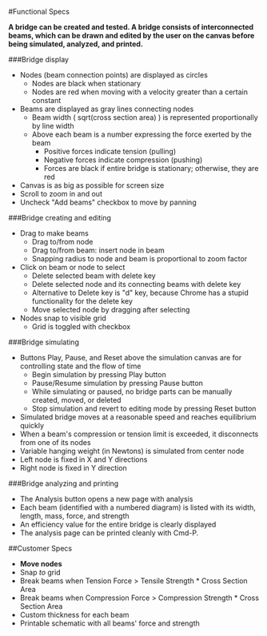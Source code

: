 #Functional Specs

**A bridge can be created and tested. A bridge consists of interconnected beams, which can be drawn and edited by the user on the canvas before being simulated, analyzed, and printed.**

###Bridge display
* Nodes (beam connection points) are displayed as circles
    * Nodes are black when stationary
    * Nodes are red when moving with a velocity greater than a certain constant
* Beams are displayed as gray lines connecting nodes
    * Beam width ( sqrt(cross section area) ) is represented proportionally by line width
    * Above each beam is a number expressing the force exerted by the beam
        * Positive forces indicate tension (pulling)
        * Negative forces indicate compression (pushing)
        * Forces are black if entire bridge is stationary; otherwise, they are red
* Canvas is as big as possible for screen size
* Scroll to zoom in and out
* Uncheck "Add beams" checkbox to move by panning

###Bridge creating and editing
* Drag to make beams
    * Drag to/from node
    * Drag to/from beam: insert node in beam
    * Snapping radius to node and beam is proportional to zoom factor
* Click on beam or node to select
    * Delete selected beam with delete key
    * Delete selected node and its connecting beams with delete key
    * Alternative to Delete key is "d" key, because Chrome has a stupid functionality for the delete key
    * Move selected node by dragging after selecting
* Nodes snap to visible grid
    * Grid is toggled with checkbox

###Bridge simulating
* Buttons Play, Pause, and Reset above the simulation canvas are for controlling state and the flow of time
    * Begin simulation by pressing Play button
    * Pause/Resume simulation by pressing Pause button
    * While simulating or paused, no bridge parts can be manually created, moved, or deleted
    * Stop simulation and revert to editing mode by pressing Reset button
* Simulated bridge moves at a reasonable speed and reaches equilibrium quickly
* When a beam's compression or tension limit is exceeded, it disconnects from one of its nodes
* Variable hanging weight (in Newtons) is simulated from center node
* Left node is fixed in X and Y directions
* Right node is fixed in Y direction
    
###Bridge analyzing and printing
* The Analysis button opens a new page with analysis
* Each beam (identified with a numbered diagram) is listed with its width, length, mass, force, and strength
* An efficiency value for the entire bridge is clearly displayed
* The analysis page can be printed cleanly with Cmd-P.

##Customer Specs

* **Move nodes**
* Snap *to* grid
* Break beams when Tension Force > Tensile Strength * Cross Section Area
* Break beams when Compression Force > Compression Strength * Cross Section Area
* Custom thickness for each beam
* Printable schematic with all beams' force and strength